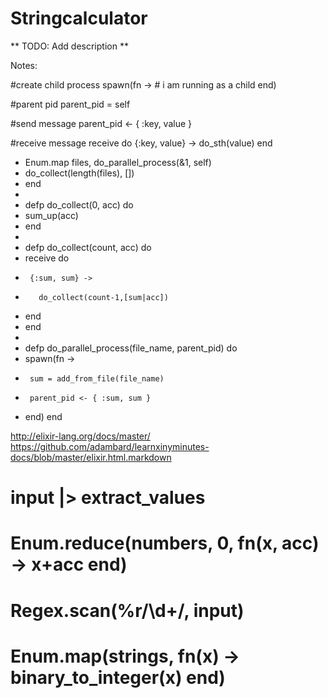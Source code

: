 # Stringcalculator

** TODO: Add description **

Notes:

#create child process
spawn(fn ->
	# i am running as a child
end)

#parent pid
parent_pid = self

#send message
parent_pid <- { :key, value } 

#receive message
 receive do
      {:key, value} ->
        do_sth(value)
 end


+    Enum.map files, do_parallel_process(&1, self)
+    do_collect(length(files), [])
+  end
+
+  defp do_collect(0, acc) do
+    sum_up(acc)
+  end
+
+  defp do_collect(count, acc) do
+    receive do
+      {:sum, sum} ->
+        do_collect(count-1,[sum|acc])
+    end
+  end
+
+  defp do_parallel_process(file_name, parent_pid) do
+    spawn(fn ->
+      sum = add_from_file(file_name)
+      parent_pid <- { :sum, sum }
+    end)
   end

http://elixir-lang.org/docs/master/
https://github.com/adambard/learnxinyminutes-docs/blob/master/elixir.html.markdown

# input |> extract_values 
# Enum.reduce(numbers, 0, fn(x, acc) -> x+acc end)
# Regex.scan(%r/\d+/, input)
# Enum.map(strings, fn(x) -> binary_to_integer(x) end)

